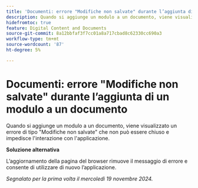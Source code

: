 ```yaml
---
title: 'Documenti: errore "Modifiche non salvate" durante l’aggiunta di un modulo a un documento'
description: Quando si aggiunge un modulo a un documento, viene visualizzato un errore di tipo "Modifiche non salvate" che non può essere chiuso e impedisce l'interazione con l'applicazione.
hidefromtoc: true
feature: Digital Content and Documents
source-git-commit: 8a12bbfaf3f7cc01a8a717cbad8c62330cc690a3
workflow-type: tm+mt
source-wordcount: '87'
ht-degree: 5%

---
```


# Documenti: errore &quot;Modifiche non salvate&quot; durante l’aggiunta di un modulo a un documento

<!--
>[!NOTE]
>
>This article was fixed on October 10, 2024.
-->

Quando si aggiunge un modulo a un documento, viene visualizzato un errore di tipo &quot;Modifiche non salvate&quot; che non può essere chiuso e impedisce l&#39;interazione con l&#39;applicazione.

**Soluzione alternativa**

L’aggiornamento della pagina del browser rimuove il messaggio di errore e consente di utilizzare di nuovo l’applicazione.

_Segnalato per la prima volta il mercoledì 19 novembre 2024._
